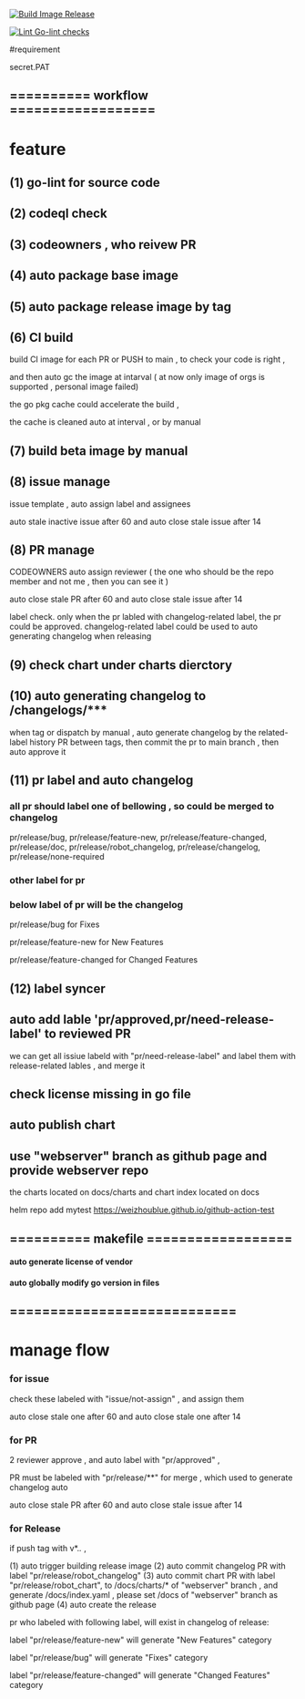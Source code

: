 [![Build Image Release](https://github.com/spidernet-io/spiderpool/actions/workflows/build-release-image.yaml/badge.svg)](https://github.com/spidernet-io/spiderpool/actions/workflows/build-release-image.yaml)

[![Lint Go-lint checks](https://github.com/spidernet-io/spiderpool/actions/workflows/lint-golang.yaml/badge.svg)](https://github.com/spidernet-io/spiderpool/actions/workflows/lint-golang.yaml)

#requirement

secret.PAT 

## ========== workflow ==================

# feature

## (1) go-lint for source code

## (2) codeql check

## (3) codeowners , who reivew PR

## (4) auto package base image

## (5) auto package release image by tag

## (6) CI build

build CI image for each PR or PUSH to main , to check your code is right , 

and then auto gc the image at intarval ( at now only image of orgs is supported , personal image failed)

the go pkg cache could accelerate the build , 

the cache is cleaned auto at interval , or by manual

## (7) build beta image by manual

## (8) issue manage

issue template , auto assign label and assignees

auto stale inactive issue after 60 and auto close stale issue after 14

## (8) PR manage

CODEOWNERS auto assign reviewer ( the one who should be the repo member and not me , then you can see it )

auto close stale PR after 60 and auto close stale issue after 14

label check. only when the pr labled with changelog-related label, the pr could be approved. 
changelog-related label could be used to auto generating changelog when releasing

## (9) check chart under charts dierctory 

## (10) auto generating changelog to /changelogs/***

when tag or dispatch by manual , auto generate changelog by the related-label history PR between tags,
then commit the pr to main branch , then auto approve it

## (11) pr label and auto changelog

### all pr should label one of bellowing , so could be merged to changelog

pr/release/bug, pr/release/feature-new, pr/release/feature-changed,
pr/release/doc, pr/release/robot_changelog, pr/release/changelog,
pr/release/none-required

### other label for pr 



### below label of pr will be the changelog

pr/release/bug for Fixes

pr/release/feature-new for New Features

pr/release/feature-changed for Changed Features

## (12) label syncer

## auto add lable 'pr/approved,pr/need-release-label' to reviewed PR

we can get all issiue labeld with "pr/need-release-label" 
and label them with release-related lables , and merge it

## check license missing in go file

## auto publish chart

## use "webserver" branch as github page and provide webserver repo

the charts located on docs/charts and chart index located on docs

helm repo add mytest  https://weizhoublue.github.io/github-action-test


## ========== makefile ==================

#### auto generate license of vendor

#### auto globally modify go version in files

#### 


## ============================

# manage flow

### for issue

check these labeled with "issue/not-assign" , and assign them

auto close stale one after 60 and auto close stale one after 14


### for PR

2 reviewer approve , and auto label with "pr/approved" , 

PR must be labeled with "pr/release/**" for merge , which used to generate changelog auto

auto close stale PR after 60 and auto close stale issue after 14

### for Release

if push tag with v*.*.* , 

(1) auto trigger building release image
(2) auto commit changelog PR with label "pr/release/robot_changelog"
(3) auto commit chart PR with label "pr/release/robot_chart", to /docs/charts/* of "webserver" branch , and generate /docs/index.yaml , please set /docs of "webserver" branch as github page
(4) auto create the release

pr who labeled with following label, will exist in changelog of release:

label "pr/release/feature-new" will generate "New Features" category

label "pr/release/bug" will generate "Fixes" category

label "pr/release/feature-changed" will generate "Changed Features" category

